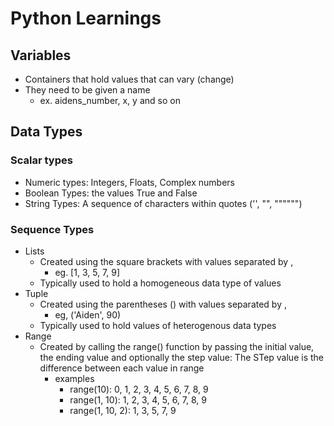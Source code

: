 # Python Learnings

## Variables
 - Containers that hold values that can vary (change)
 - They need to be given a name
   - ex. aidens_number, x, y and so on

## Data Types
### Scalar types 
 - Numeric types: Integers, Floats, Complex numbers
 - Boolean Types: the values True and False
 - String Types: A sequence of characters within quotes ('', "", """""")

### Sequence Types
 - Lists
   - Created using the square brackets with values separated by ,
     - eg. [1, 3, 5, 7, 9]
   - Typically used to hold a homogeneous data type of values
 - Tuple
   - Created using the parentheses () with values separated by ,
     - eg, ('Aiden', 90)
   - Typically used to hold values of heterogenous data types
 - Range
   - Created by calling the range() function by passing the initial value, the ending value and optionally the step value: The STep value is the difference between each value in range
     - examples
       - range(10): 0, 1, 2, 3, 4, 5, 6, 7, 8, 9
       - range(1, 10): 1, 2, 3, 4, 5, 6, 7, 8, 9
       - range(1, 10, 2): 1, 3, 5, 7, 9